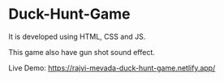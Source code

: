 # Duck-Hunt-Game

It is developed using HTML, CSS and JS.

This game also have gun shot sound effect.

Live Demo: https://rajvi-mevada-duck-hunt-game.netlify.app/
